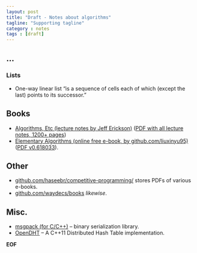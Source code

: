 ```yaml
---
layout: post
title: "Draft - Notes about algorithms"
tagline: "Supporting tagline"
category : notes
tags : [draft]
---
```


## ...

### Lists

* One-way linear list “is a sequence of cells each of which (except the last)
  points to its successor.”

## Books

* [Algorithms, Etc (lecture notes by Jeff Erickson)](http://jeffe.cs.illinois.edu/teaching/algorithms/)
  ([PDF with all lecture notes, 1200+ pages](http://jeffe.cs.illinois.edu/teaching/algorithms/everything.pdf))
* [Elementary Algorithms (online free e-book, by github.com/liuxinyu95)](https://github.com/liuxinyu95/AlgoXY)
  ([PDF v0.618033](https://github.com/liuxinyu95/AlgoXY/releases/download/v0.618033/elementary-algorithms.pdf)).

## Other

* [github.com/haseebr/competitive-programming/](https://github.com/haseebr/competitive-programming/tree/master/Materials)
  stores PDFs of various e-books.
* [github.com/waydecs/books](https://github.com/waydecs/books) _likewise_.

## Misc.

* [msgpack (for C/C++)](https://github.com/msgpack/msgpack-c) – binary serialization library.
* [OpenDHT](https://github.com/savoirfairelinux/opendht) – A C++11 Distributed Hash Table implementation.

__EOF__
